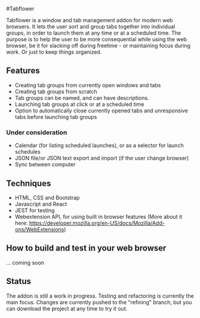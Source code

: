 #Tabflower

Tabflower is a window and tab management addon for modern web browsers. It lets the user sort and group tabs together into individual groups, in order to launch them at any time or at a scheduled time.
The purpose is to help the user to be more consequential while using the web browser, be it for slacking off during freetime - or maintaining focus during work. Or just to keep things organized.

## Features

- Creating tab groups from currently open windows and tabs
- Creating tab groups from scratch
- Tab groups can be named, and can have descriptions. 
- Launching tab groups at click or at a scheduled time 
- Option to automatically close currently opened tabs and unresponsive tabs before launching tab groups

### Under consideration
- Calendar (for listing scheduled launches), or as a selector for launch schedules
- JSON file/or JSON text export and import (if the user change browser)
- Sync between computer


## Techniques

- HTML, CSS and Bootstrap
- Javascript and React
- JEST for testing
- Webextension API, for using built in browser features (More about it here: https://developer.mozilla.org/en-US/docs/Mozilla/Add-ons/WebExtensions)

## How to build and test in your web browser

... coming soon

## Status

The addon is still a work in progress. Testing and refactoring is currently the main focus. Changes are currently pushed to the "refining" branch, but you can download the project at any time to try it out.